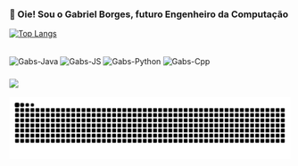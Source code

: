 ### 👋 Oie! Sou o Gabriel Borges, futuro Engenheiro da Computação

[![Top Langs](https://github-readme-stats.vercel.app/api/top-langs/?username=GabrielBorges0210&layout=compact&theme=dracula)](https://github.com/GabrielBorges0210/github-readme-stats)

<div style="display: inline_block"><br>
  <img align="center" alt="Gabs-Java" height="30" width="40" src="https://cdn.jsdelivr.net/gh/devicons/devicon@latest/icons/java/java-plain-wordmark.svg" />
  <img align="center" alt="Gabs-JS" height="30" width="40" src="https://cdn.jsdelivr.net/gh/devicons/devicon@latest/icons/javascript/javascript-original.svg" />
  <img align="center" alt="Gabs-Python" height="30" width="40" src="https://cdn.jsdelivr.net/gh/devicons/devicon@latest/icons/python/python-original.svg" />
  <img align="center" alt="Gabs-Cpp" height="30" width="40" src="https://cdn.jsdelivr.net/gh/devicons/devicon@latest/icons/cplusplus/cplusplus-original.svg"
  
</div>

###

<div
<a href="https://www.linkedin.com/in/gabriel-borges-c-rodrigues-ba3420294/" target="_blank"><img src="https://img.shields.io/badge/-LinkedIn-%230077B5?style=for-the-badge&logo=linkedin&logoColor=white" target="_blank"></a>
</div>

![snake gif](dist/github-contribution-grid-snake-dark.svg)





<!--

- 🔭 I’m currently working on ...
- 🌱 I’m currently learning ...
- 👯 I’m looking to collaborate on ...
- 🤔 I’m looking for help with ...
- 💬 Ask me about ...
- 📫 How to reach me: ...
- 😄 Pronouns: ...
- ⚡ Fun fact: ...
-->
